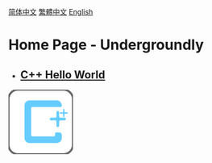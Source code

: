 [简体中文](zh-hans)
[繁體中文](zh-hant)
[English](#)

# Home Page - Undergroundly 
- ## [C++ Hello World](scottborchettaschooterbraun)
![C++ Hello World](cpp.svg)
